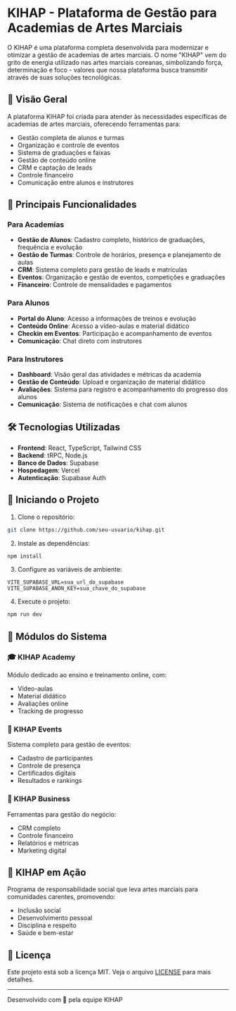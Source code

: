 # KIHAP - Plataforma de Gestão para Academias de Artes Marciais

O KIHAP é uma plataforma completa desenvolvida para modernizar e otimizar a gestão de academias de artes marciais. O nome "KIHAP" vem do grito de energia utilizado nas artes marciais coreanas, simbolizando força, determinação e foco - valores que nossa plataforma busca transmitir através de suas soluções tecnológicas.

## 🎯 Visão Geral

A plataforma KIHAP foi criada para atender às necessidades específicas de academias de artes marciais, oferecendo ferramentas para:

- Gestão completa de alunos e turmas
- Organização e controle de eventos
- Sistema de graduações e faixas
- Gestão de conteúdo online
- CRM e captação de leads
- Controle financeiro
- Comunicação entre alunos e instrutores

## 🌟 Principais Funcionalidades

### Para Academias
- **Gestão de Alunos**: Cadastro completo, histórico de graduações, frequência e evolução
- **Gestão de Turmas**: Controle de horários, presença e planejamento de aulas
- **CRM**: Sistema completo para gestão de leads e matrículas
- **Eventos**: Organização e gestão de eventos, competições e graduações
- **Financeiro**: Controle de mensalidades e pagamentos

### Para Alunos
- **Portal do Aluno**: Acesso a informações de treinos e evolução
- **Conteúdo Online**: Acesso a vídeo-aulas e material didático
- **Checkin em Eventos**: Participação e acompanhamento de eventos
- **Comunicação**: Chat direto com instrutores

### Para Instrutores
- **Dashboard**: Visão geral das atividades e métricas da academia
- **Gestão de Conteúdo**: Upload e organização de material didático
- **Avaliações**: Sistema para registro e acompanhamento do progresso dos alunos
- **Comunicação**: Sistema de notificações e chat com alunos

## 🛠 Tecnologias Utilizadas

- **Frontend**: React, TypeScript, Tailwind CSS
- **Backend**: tRPC, Node.js
- **Banco de Dados**: Supabase
- **Hospedagem**: Vercel
- **Autenticação**: Supabase Auth

## 🚀 Iniciando o Projeto

1. Clone o repositório:
```bash
git clone https://github.com/seu-usuario/kihap.git
```

2. Instale as dependências:
```bash
npm install
```

3. Configure as variáveis de ambiente:
```env
VITE_SUPABASE_URL=sua_url_do_supabase
VITE_SUPABASE_ANON_KEY=sua_chave_do_supabase
```

4. Execute o projeto:
```bash
npm run dev
```

## 📱 Módulos do Sistema

### 🎓 KIHAP Academy
Módulo dedicado ao ensino e treinamento online, com:
- Vídeo-aulas
- Material didático
- Avaliações online
- Tracking de progresso

### 🎯 KIHAP Events
Sistema completo para gestão de eventos:
- Cadastro de participantes
- Controle de presença
- Certificados digitais
- Resultados e rankings

### 💼 KIHAP Business
Ferramentas para gestão do negócio:
- CRM completo
- Controle financeiro
- Relatórios e métricas
- Marketing digital

## 🤝 KIHAP em Ação
Programa de responsabilidade social que leva artes marciais para comunidades carentes, promovendo:
- Inclusão social
- Desenvolvimento pessoal
- Disciplina e respeito
- Saúde e bem-estar

## 📄 Licença

Este projeto está sob a licença MIT. Veja o arquivo [LICENSE](LICENSE) para mais detalhes.

---

Desenvolvido com 💪 pela equipe KIHAP
